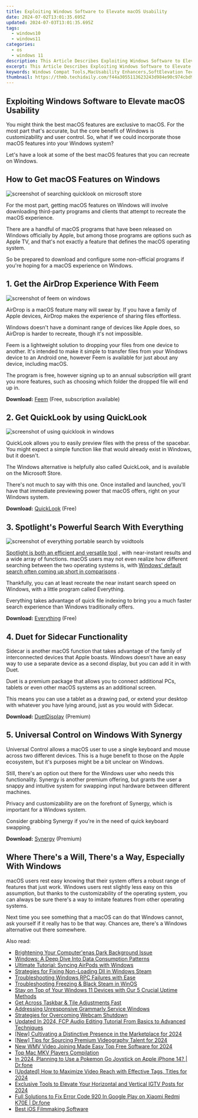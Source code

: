```yaml
---
title: Exploiting Windows Software to Elevate macOS Usability
date: 2024-07-02T13:01:35.695Z
updated: 2024-07-03T13:01:35.695Z
tags:
  - windows10
  - windows11
categories:
  - os
  - windows 11
description: This Article Describes Exploiting Windows Software to Elevate macOS Usability
excerpt: This Article Describes Exploiting Windows Software to Elevate macOS Usability
keywords: Windows Compat Tools,MacUsability Enhancers,SoftElevation Techniques,Cross-Platform Boosts,OS Integration Software,User Interface Optimization,Elevate System Performance
thumbnail: https://thmb.techidaily.com/f44a3055113623243d984e90c974cbd9f7a4751106e76ccc80ae32530955e3a8.jpg
---
```


## Exploiting Windows Software to Elevate macOS Usability

 You might think the best macOS features are exclusive to macOS. For the most part that's accurate, but the core benefit of Windows is customizability and user control. So, what if we could incorporate those macOS features into your Windows system?

 Let's have a look at some of the best macOS features that you can recreate on Windows.

## How to Get macOS Features on Windows

![screenshot of searching quicklook on microsoft store](https://static1.makeuseofimages.com/wordpress/wp-content/uploads/2023/03/screenshot_of_quicklook_search_on_microsoft_store.jpg)

 For the most part, getting macOS features on Windows will involve downloading third-party programs and clients that attempt to recreate the macOS experience.

 There are a handful of macOS programs that have been released on Windows officially by Apple, but among those programs are options such as Apple TV, and that's not exactly a feature that defines the macOS operating system.

 So be prepared to download and configure some non-official programs if you're hoping for a macOS experience on Windows.

## 1\. Get the AirDrop Experience With Feem

![screenshot of feem on windows](https://static1.makeuseofimages.com/wordpress/wp-content/uploads/2023/03/screenshot_of_feem_on_windows.jpg)

 AirDrop is a macOS feature many will swear by. If you have a family of Apple devices, AirDrop makes the experience of sharing files effortless.

 Windows doesn't have a dominant range of devices like Apple does, so AirDrop is harder to recreate, though it's not impossible.

 Feem is a lightweight solution to dropping your files from one device to another. It's intended to make it simple to transfer files from your Windows device to an Android one, however Feem is available for just about any device, including macOS.

 The program is free, however signing up to an annual subscription will grant you more features, such as choosing which folder the dropped file will end up in.

**Download:** [Feem](https://feem.io/#download) (Free, subscription available)

## 2\. Get QuickLook by using QuickLook

![screenshot of using quicklook in windows](https://static1.makeuseofimages.com/wordpress/wp-content/uploads/2023/03/screenshot_of_quicklook_windows.jpg)

 QuickLook allows you to easily preview files with the press of the spacebar. You might expect a simple function like that would already exist in Windows, but it doesn't.

 The Windows alternative is helpfully also called QuickLook, and is available on the Microsoft Store.

 There's not much to say with this one. Once installed and launched, you'll have that immediate previewing power that macOS offers, right on your Windows system.

**Download:** [QuickLook](https://apps.microsoft.com/store/detail/quicklook/9NV4BS3L1H4S?hl=en-us&gl=us) (Free)

## 3\. Spotlight's Powerful Search With Everything

![screenshot of everything portable search by voidtools](https://static1.makeuseofimages.com/wordpress/wp-content/uploads/2022/08/2_screenshot_of_everything_voidtools.jpg)

[Spotlight is both an efficient and versatile tool](https://www.makeuseof.com/spotlight-search-on-mac-beginners-guide/) , with near-instant results and a wide array of functions. macOS users may not even realize how different searching between the two operating systems is, with [Windows' default search often coming up short in comparisons](https://www.makeuseof.com/windows-search-is-too-slow-tricks/) .

 Thankfully, you can at least recreate the near instant search speed on Windows, with a little program called Everything.

 Everything takes advantage of quick file indexing to bring you a much faster search experience than Windows traditionally offers.

**Download:** [Everything](https://www.voidtools.com) (Free)

## 4\. Duet for Sidecar Functionality

 Sidecar is another macOS function that takes advantage of the family of interconnected devices that Apple boasts. Windows doesn't have an easy way to use a separate device as a second display, but you can add it in with Duet.

 Duet is a premium package that allows you to connect additional PCs, tablets or even other macOS systems as an additional screen.

 This means you can use a tablet as a drawing pad, or extend your desktop with whatever you have lying around, just as you would with Sidecar.

**Download:** [DuetDisplay](https://www.duetdisplay.com) (Premium)

## 5\. Universal Control on Windows With Synergy

 Universal Control allows a macOS user to use a single keyboard and mouse across two different devices. This is a huge benefit to those on the Apple ecosystem, but it's purposes might be a bit unclear on Windows.

 Still, there's an option out there for the Windows user who needs this functionality. Synergy is another premium offering, but grants the user a snappy and intuitive system for swapping input hardware between different machines.

 Privacy and customizability are on the forefront of Synergy, which is important for a Windows system.

 Consider grabbing Synergy if you're in the need of quick keyboard swapping.

**Download:** [Synergy](https://symless.com/synergy) (Premium)

## Where There's a Will, There's a Way, Especially With Windows

 macOS users rest easy knowing that their system offers a robust range of features that just work. Windows users rest slightly less easy on this assumption, but thanks to the customizability of the operating system, you can always be sure there's a way to imitate features from other operating systems.

 Next time you see something that a macOS can do that Windows cannot, ask yourself if it really has to be that way. Chances are, there's a Windows alternative out there somewhere.

<ins class="adsbygoogle"
     style="display:block"
     data-ad-format="autorelaxed"
     data-ad-client="ca-pub-7571918770474297"
     data-ad-slot="1223367746"></ins>



<ins class="adsbygoogle"
     style="display:block"
     data-ad-client="ca-pub-7571918770474297"
     data-ad-slot="8358498916"
     data-ad-format="auto"
     data-full-width-responsive="true"></ins>

<span class="atpl-alsoreadstyle">Also read:</span>
<div><ul>
<li><a href="https://win11.techidaily.com/brightening-your-computerenas-dark-background-issue/"><u>Brightening Your Computer'enas Dark Background Issue</u></a></li>
<li><a href="https://win11.techidaily.com/windows-a-deep-dive-into-data-consumption-patterns/"><u>Windows: A Deep Dive Into Data Consumption Patterns</u></a></li>
<li><a href="https://win11.techidaily.com/ultimate-tutorial-syncing-airpods-with-windows/"><u>Ultimate Tutorial: Syncing AirPods with Windows</u></a></li>
<li><a href="https://win11.techidaily.com/strategies-for-fixing-non-loading-dll-in-windows-steam/"><u>Strategies for Fixing Non-Loading Dll in Windows Steam</u></a></li>
<li><a href="https://win11.techidaily.com/troubleshooting-windows-rpc-failures-with-ease/"><u>Troubleshooting Windows RPC Failures with Ease</u></a></li>
<li><a href="https://win11.techidaily.com/troubleshooting-freezing-and-black-steam-in-winos/"><u>Troubleshooting Freezing & Black Steam in WinOS</u></a></li>
<li><a href="https://win11.techidaily.com/stay-on-top-of-your-windows-11-devices-with-our-5-crucial-uptime-methods/"><u>Stay on Top of Your Windows 11 Devices with Our 5 Crucial Uptime Methods</u></a></li>
<li><a href="https://win11.techidaily.com/get-across-taskbar-and-tile-adjustments-fast/"><u>Get Across Taskbar & Tile Adjustments Fast</u></a></li>
<li><a href="https://win11.techidaily.com/addressing-unresponsive-grammarly-service-windows/"><u>Addressing Unresponsive Grammarly Service Windows</u></a></li>
<li><a href="https://win11.techidaily.com/strategies-for-overcoming-webcam-shutdown/"><u>Strategies for Overcoming Webcam Shutdown</u></a></li>
<li><a href="https://video-creation-software.techidaily.com/updated-in-2024-fcp-audio-editing-tutorial-from-basics-to-advanced-techniques/"><u>Updated In 2024, FCP Audio Editing Tutorial From Basics to Advanced Techniques</u></a></li>
<li><a href="https://facebook-record-videos.techidaily.com/new-cultivating-a-distinctive-presence-in-the-marketplace-for-2024/"><u>[New] Cultivating a Distinctive Presence in the Marketplace for 2024</u></a></li>
<li><a href="https://vp-tips.techidaily.com/new-tips-for-sourcing-premium-videography-talent-for-2024/"><u>[New] Tips for Sourcing Premium Videography Talent for 2024</u></a></li>
<li><a href="https://smart-video-editing.techidaily.com/new-wmv-video-joining-made-easy-top-free-software-for-2024/"><u>New WMV Video Joining Made Easy Top Free Software for 2024</u></a></li>
<li><a href="https://extra-resources.techidaily.com/top-mac-mkv-players-compilation/"><u>Top Mac MKV Players Compilation</u></a></li>
<li><a href="https://ios-pokemon-go.techidaily.com/in-2024-planning-to-use-a-pokemon-go-joystick-on-apple-iphone-14-drfone-by-drfone-virtual-ios/"><u>In 2024, Planning to Use a Pokemon Go Joystick on Apple iPhone 14? | Dr.fone</u></a></li>
<li><a href="https://eaxpv-info.techidaily.com/updated-how-to-maximize-video-reach-with-effective-tags-titles-for-2024/"><u>[Updated] How to Maximize Video Reach with Effective Tags, Titles for 2024</u></a></li>
<li><a href="https://instagram-video-files.techidaily.com/exclusive-tools-to-elevate-your-horizontal-and-vertical-igtv-posts-for-2024/"><u>Exclusive Tools to Elevate Your Horizontal and Vertical IGTV Posts for 2024</u></a></li>
<li><a href="https://howto.techidaily.com/full-solutions-to-fix-error-code-920-in-google-play-on-xiaomi-redmi-k70e-drfone-by-drfone-fix-android-problems-fix-android-problems/"><u>Full Solutions to Fix Error Code 920 In Google Play on Xiaomi Redmi K70E | Dr.fone</u></a></li>
<li><a href="https://extra-hints.techidaily.com/best-ios-filmmaking-software/"><u>Best iOS Filmmaking Software</u></a></li>
</ul></div>
